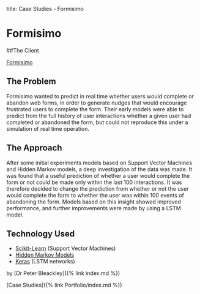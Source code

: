title: Case Studies - Formisimo

# Formisimo

##The Client

[Formisimo](https://www.zuko.io/formisimo)

## The Problem

Formisimo wanted to predict in real time whether users would complete or abandon web forms, in order to generate nudges that would encourage frustrated users to complete the form. Their early models were able to predict from the full history of user interactions whether a given user had completed or abandoned the form, but could not reproduce this under a simulation of real time operation.

## The Approach

After some initial experiments models based on Support Vector Machines and Hidden Markov models, a deep investigation of the data was made. It was found that a useful prediction of whether a user would complete the form or not could be made only within the last 100 interactions. It was therefore decided to change the prediction from whether or not the user would complete the form to whether the user was within 100 events of abandoning the form. Models based on this insight showed improved performance, and further improvements were made by using a LSTM model.

## Technology Used

* [Scikit-Learn](https://scikit-learn.org/stable/) (Support Vector Machines)
* [Hidden Markov Models](https://pypi.python.org/pypi/Markov)
* [Keras](https://keras.io/) (LSTM networks)

by [Dr Peter Bleackley]({% link index.md %})

[Case Studies]({% link Portfolio/index.md %})
